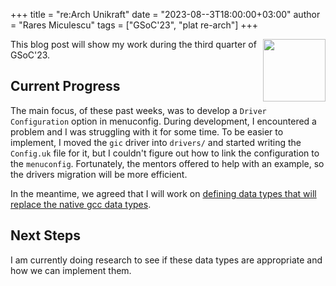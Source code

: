 +++
title = "re:Arch Unikraft"
date = "2023-08--3T18:00:00+03:00"
author = "Rares Miculescu"
tags = ["GSoC'23", "plat re-arch"]
+++

<img width="100px" src="https://summerofcode.withgoogle.com/assets/media/gsoc-2023-badge.svg" align="right" />

This blog post will show my work during the third quarter of GSoC'23.

## Current Progress

The main focus, of these past weeks, was to develop a `Driver Configuration` option in menuconfig.
During development, I encountered a problem and I was struggling with it for some time.
To be easier to implement, I moved the `gic` driver into `drivers/` and started writing the `Config.uk` file for it, but I couldn't figure out how to link the configuration to the `menuconfig`.
Fortunately, the mentors offered to help with an example, so the drivers migration will be more efficient.

In the meantime, we agreed that I will work on [defining data types that will replace the native gcc data types](https://github.com/orgs/unikraft/projects/36?pane=issue&itemId=19037961).

## Next Steps

I am currently doing research to see if these data types are appropriate and how we can implement them.

